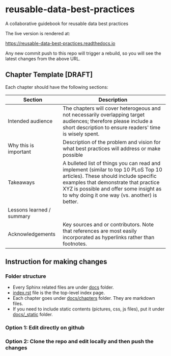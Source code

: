 # reusable-data-best-practices
A collaborative guidebook for reusable data best practices

The live version is rendered at:

https://reusable-data-best-practices.readthedocs.io

Any new commit push to this repo will trigger a rebuild, so you will see the latest changes from the above URL.

## Chapter Template [DRAFT]
Each chapter should have the following sections:

| Section  | Description |
|  --------|-------------|
|Intended audience | The chapters will cover heterogeous and not necessarily overlapping target audiences; therefore please include a short description to ensure readers' time is wisely spent. |
|Why this is important| Description of the problem and vision for what best practices will address or make possible|
|Takeaways | A bulleted list of things you can read and implement (similar to top 10 PLoS Top 10 articles). These should include specific examples that demonstrate that practice XYZ is possible and offer some insight as to why doing it one way (vs. another) is better. |
|Lessons learned / summary || This section is optional but encouraged in chapters where the majority of the content is incorporated by reference only | 
| Acknowledgements | Key sources and or contributors. Note that references are most easily incorporated as hyperlinks rather than footnotes.|


## Instruction for making changes

### Folder structure
   * Every Sphinx related files are under [docs](docs) folder.
   * [index.rst](docs/index.rst) file is the the top-level index page.
   * Each chapter goes under [docs/chapters](docs/chapters) folder. They are markdown files.
   * If you need to include static contents (pictures, css, js files), put it under [docs/_static](_docs/static) folder.

### Option 1: Edit directly on github

### Option 2: Clone the repo and edit locally and then push the changes




